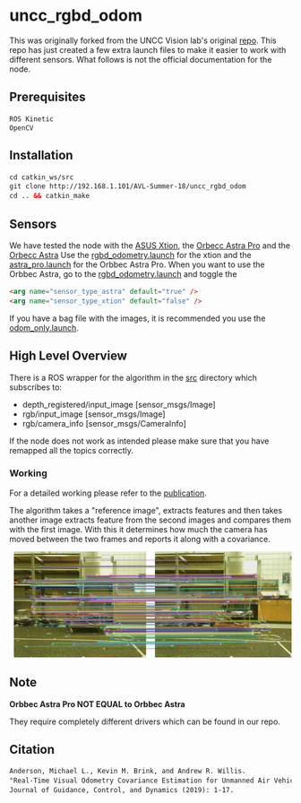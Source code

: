 # uncc_rgbd_odom
This was originally forked from the UNCC Vision lab's original [repo](https://github.com/uncc-visionlab/uncc_rgbd_odom). This repo has just created a few extra launch files to make it easier to work with different sensors.
What follows is not the official documentation for the node.

## Prerequisites
```
ROS Kinetic
OpenCV
```

## Installation
```html
cd catkin_ws/src
git clone http://192.168.1.101/AVL-Summer-18/uncc_rgbd_odom
cd .. && catkin_make
```

## Sensors
We have tested the node with the [ASUS Xtion](https://www.asus.com/3D-Sensor/Xtion_PRO/), the [Orbecc Astra Pro](https://orbbec3d.com/product-astra-pro/) and the [Orbecc Astra](https://orbbec3d.com/product-astra)
Use the [rgbd_odometry.launch](./launch/rgbd_odometry.launch) for the xtion and the [astra_pro.launch](./launch/astra_rgbd.launch) for the Orbbec Astra Pro. When you want to use the Orbbec Astra, go to the [rgbd_odometry.launch](./launch/rgbd_odometry.launch) and toggle the 
```html
<arg name="sensor_type_astra" default="true" />
<arg name="sensor_type_xtion" default="false" />
```
If you have a bag file with the images, it is recommended you use the [odom_only.launch](./launch/odom_only.launch).
## High Level Overview
There is a ROS wrapper for the algorithm in the [src](./src/rgbd_odometry_ros.cpp) directory which subscribes to:
- depth_registered/input_image [sensor_msgs/Image]
- rgb/input_image [sensor_msgs/Image]
- rgb/camera_info [sensor_msgs/CameraInfo]

If the node does not work as intended please make sure that you have remapped all the topics correctly. 

### Working
For a detailed working please refer to the [publication](https://arc.aiaa.org/doi/abs/10.2514/1.G004000). 

The algorithm takes a "reference image", extracts features and then takes another image extracts feature from the second images and compares them with the first image. With this it determines how much the camera has moved between the two frames and reports it along with a covariance. 

![Matcher](./docs/Image_Matcher.png)

## Note
**Orbbec Astra Pro NOT EQUAL to Orbbec Astra** 

They require completely different drivers which can be found in our repo. 

## Citation
```html
Anderson, Michael L., Kevin M. Brink, and Andrew R. Willis. 
"Real-Time Visual Odometry Covariance Estimation for Unmanned Air Vehicle Navigation." 
Journal of Guidance, Control, and Dynamics (2019): 1-17.
```